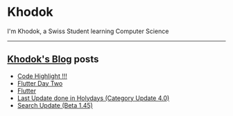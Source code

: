 # Khodok

I'm Khodok, a Swiss Student learning Computer Science

---

## [Khodok's Blog] posts

<!-- BLOG-POST-LIST:START -->
- [Code Highlight !!!](https://blog.khodok.xyz/post/code-highlight/)
- [Flutter Day Two](https://blog.khodok.xyz/post/flutter-day-two/)
- [Flutter](https://blog.khodok.xyz/post/flutter-day-one/)
- [Last Update done in Holydays (Category Update 4.0)](https://blog.khodok.xyz/post/last-update-done-in-holydays-category-update-40/)
- [Search Update (Beta 1.45)](https://blog.khodok.xyz/post/search-update-beta-145/)
<!-- BLOG-POST-LIST:END -->

[khodok's blog]: https://khoding.github.io/Khodirect/khoBlog "Khodok's Blog"
